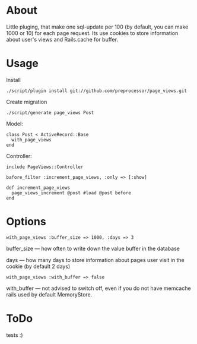 About
====

Little pluging, that make one sql-update per 100 (by default, you can make 1000 or 10) for each page request. Its use cookies to store information about user's views and Rails.cache for buffer.

Usage
====

Install

	./script/plugin install git://github.com/preprocessor/page_views.git

Create migration

	./script/generate page_views Post

Model:

	class Post < ActiveRecord::Base
	  with_page_views
	end

Controller:

	include PageViews::Controller

	bafore_filter :increment_page_views, :only => [:show]

	def increment_page_views
	  page_views_increment @post #load @post before
	end


Options
====

	with_page_views :buffer_size => 1000, :days => 3

buffer_size — how often to write down the value buffer in the database

days — how many days to store information about pages user visit in the cookie (by default 2 days)

	with_page_views :with_buffer => false

with_buffer — not advised to switch off, even if you do not have memcache rails used by default MemoryStore. 

ToDo
====

tests :)